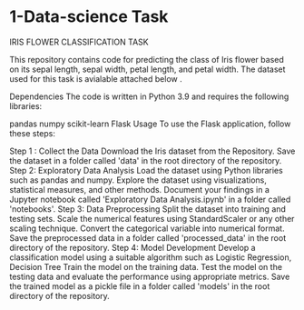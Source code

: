 # 1-Data-science Task 
IRIS FLOWER CLASSIFICATION TASK 

This repository contains code for predicting the class of Iris flower based on its sepal length, sepal width, petal length, and petal width. The dataset used for this task is avialable attached below .

Dependencies
The code is written in Python 3.9 and requires the following libraries:

pandas
numpy
scikit-learn
Flask
Usage
To use the Flask application, follow these steps:

Step 1 : Collect the Data
Download the Iris dataset from the Repository.
Save the dataset in a folder called 'data' in the root directory of the repository.
Step 2: Exploratory Data Analysis
Load the dataset using Python libraries such as pandas and numpy.
Explore the dataset using visualizations, statistical measures, and other methods.
Document your findings in a Jupyter notebook called 'Exploratory Data Analysis.ipynb' in a folder called 'notebooks'.
Step 3: Data Preprocessing
Split the dataset into training and testing sets.
Scale the numerical features using StandardScaler or any other scaling technique.
Convert the categorical variable into numerical format.
Save the preprocessed data in a folder called 'processed_data' in the root directory of the repository.
Step 4: Model Development
Develop a classification model using a suitable algorithm such as Logistic Regression, Decision Tree
Train the model on the training data.
Test the model on the testing data and evaluate the performance using appropriate metrics.
Save the trained model as a pickle file in a folder called 'models' in the root directory of the repository.
